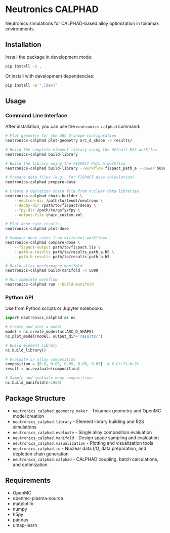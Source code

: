 # Neutronics CALPHAD

Neutronics simulations for CALPHAD-based alloy optimization in tokamak environments.

## Installation

Install the package in development mode:

```bash
pip install -e .
```

Or install with development dependencies:

```bash
pip install -e ".[dev]"
```

## Usage

### Command Line Interface

After installation, you can use the `neutronics-calphad` command:

```bash
# Plot geometry for the ARC D-shape configuration
neutronics-calphad plot-geometry arc_d_shape -o results/

# Build the complete element library using the default R2S workflow
neutronics-calphad build-library

# Build the library using the FISPACT Path A workflow
neutronics-calphad build-library --workflow fispact_path_a --power 500e6

# Prepare data files (e.g., for FISPACT dose calculation)
neutronics-calphad prepare-data

# Create a depletion chain file from nuclear data libraries
neutronics-calphad chain-builder \
    --neutron-dir /path/to/tendl/neutrons \
    --decay-dir /path/to/fispact/decay \
    --fpy-dir /path/to/gefy/fpy \
    --output-file chain_custom.xml

# Plot dose rate results
neutronics-calphad plot-dose

# Compare dose rates from different workflows
neutronics-calphad compare-dose \
    --fispact-output path/to/fispact.lis \
    --path-a-results path/to/results_path_a.h5 \
    --path-b-results path/to/results_path_b.h5

# Build alloy performance manifold
neutronics-calphad build-manifold -n 5000

# Run complete workflow
neutronics-calphad run --build-manifold
```

### Python API

Use from Python scripts or Jupyter notebooks:

```python
import neutronics_calphad as nc

# Create and plot a model
model = nc.create_model(nc.ARC_D_SHAPE)
nc.plot_model(model, output_dir='results/')

# Build element library
nc.build_library()

# Evaluate an alloy composition
composition = [0.8, 0.05, 0.05, 0.05, 0.05]  # V-Cr-Ti-W-Zr
result = nc.evaluate(composition)

# Sample and evaluate many compositions
nc.build_manifold(n=1000)
```

## Package Structure

- `neutronics_calphad.geometry_maker` - Tokamak geometry and OpenMC model creation
- `neutronics_calphad.library` - Element library building and R2S simulations  
- `neutronics_calphad.evaluate` - Single alloy composition evaluation
- `neutronics_calphad.manifold` - Design space sampling and evaluation
- `neutronics_calphad.visualization` - Plotting and visualization tools
- `neutronics_calphad.io` - Nuclear data I/O, data preparation, and depletion chain generation
- `neutronics_calphad.calphad` - CALPHAD coupling, batch calculations, and optimization

## Requirements

- OpenMC
- openmc-plasma-source
- matplotlib
- numpy
- h5py
- pandas
- umap-learn
